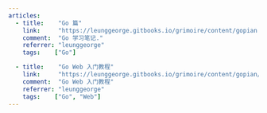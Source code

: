 ```yaml
---
articles:
  - title:    "Go 篇"
    link:     "https://leunggeorge.gitbooks.io/grimoire/content/gopian.html"
    comment:  "Go 学习笔记."
    referrer: "leunggeorge"
    tags:    ["Go"]

  - title:    "Go Web 入门教程"
    link:     "https://leunggeorge.gitbooks.io/grimoire/content/gopian/webru-men-jiao-cheng.html"
    comment:  "Go Web 入门教程"
    referrer: "leunggeorge"
    tags:    ["Go", "Web"]
---
```

